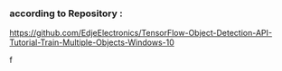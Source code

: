 ### according to Repository :  
https://github.com/EdjeElectronics/TensorFlow-Object-Detection-API-Tutorial-Train-Multiple-Objects-Windows-10

f







